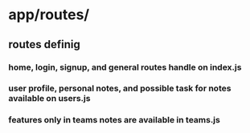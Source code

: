 # app/routes/

## routes definig

### home, login, signup, and general routes handle on index.js

### user profile, personal notes, and possible task for notes available on users.js

### features only in teams notes are available in teams.js 